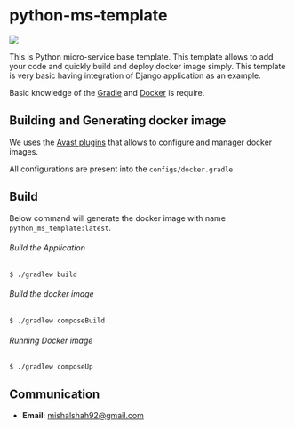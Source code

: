# python-ms-template

![](https://github.com/zero-templates/python-ms-template/workflows/python-ms-template-ci/badge.svg)

This is Python micro-service base template. This template allows to add your code and quickly build and deploy 
docker image simply. This template is very basic having integration of Django application as an example.

Basic knowledge of the [Gradle](https://gradle.org) and [Docker](https://www.docker.com) is 
require.

## Building and Generating docker image
We uses the [Avast plugins](https://github.com/avast/gradle-docker-compose-plugin) 
that allows to configure and manager docker images.

All configurations are present into the `configs/docker.gradle`

## Build
Below command will generate the docker image with name `python_ms_template:latest`.

###### Build the Application
~~~~
$ ./gradlew build
~~~~

###### Build the docker image
~~~~
$ ./gradlew composeBuild
~~~~

###### Running Docker image
~~~~
$ ./gradlew composeUp
~~~~

## Communication

- **Email**: mishalshah92@gmail.com
